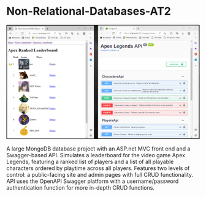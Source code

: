 # Non-Relational-Databases-AT2

![Screenshot of front end and API](/assets/images/screenshot.png)

A large MongoDB database project with an ASP.net MVC front end and a Swagger-based API. Simulates a leaderboard for the video game Apex Legends, featuring a ranked list of players and a list of all playable characters ordered by playtime across all players. Features two levels of control: a public-facing site and admin pages with full CRUD functionality. API uses the OpenAPI Swagger platform with a username/password authentication function for more in-depth CRUD functions.